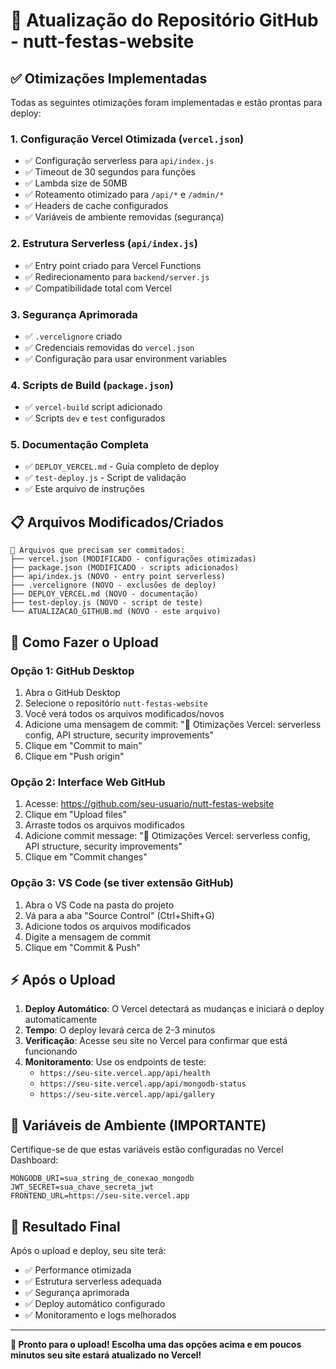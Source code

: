 # 🚀 Atualização do Repositório GitHub - nutt-festas-website

## ✅ Otimizações Implementadas

Todas as seguintes otimizações foram implementadas e estão prontas para deploy:

### 1. **Configuração Vercel Otimizada** (`vercel.json`)
- ✅ Configuração serverless para `api/index.js`
- ✅ Timeout de 30 segundos para funções
- ✅ Lambda size de 50MB
- ✅ Roteamento otimizado para `/api/*` e `/admin/*`
- ✅ Headers de cache configurados
- ✅ Variáveis de ambiente removidas (segurança)

### 2. **Estrutura Serverless** (`api/index.js`)
- ✅ Entry point criado para Vercel Functions
- ✅ Redirecionamento para `backend/server.js`
- ✅ Compatibilidade total com Vercel

### 3. **Segurança Aprimorada**
- ✅ `.vercelignore` criado
- ✅ Credenciais removidas do `vercel.json`
- ✅ Configuração para usar environment variables

### 4. **Scripts de Build** (`package.json`)
- ✅ `vercel-build` script adicionado
- ✅ Scripts `dev` e `test` configurados

### 5. **Documentação Completa**
- ✅ `DEPLOY_VERCEL.md` - Guia completo de deploy
- ✅ `test-deploy.js` - Script de validação
- ✅ Este arquivo de instruções

## 📋 Arquivos Modificados/Criados

```
📁 Arquivos que precisam ser commitados:
├── vercel.json (MODIFICADO - configurações otimizadas)
├── package.json (MODIFICADO - scripts adicionados)
├── api/index.js (NOVO - entry point serverless)
├── .vercelignore (NOVO - exclusões de deploy)
├── DEPLOY_VERCEL.md (NOVO - documentação)
├── test-deploy.js (NOVO - script de teste)
└── ATUALIZACAO_GITHUB.md (NOVO - este arquivo)
```

## 🎯 Como Fazer o Upload

### Opção 1: GitHub Desktop
1. Abra o GitHub Desktop
2. Selecione o repositório `nutt-festas-website`
3. Você verá todos os arquivos modificados/novos
4. Adicione uma mensagem de commit: "🚀 Otimizações Vercel: serverless config, API structure, security improvements"
5. Clique em "Commit to main"
6. Clique em "Push origin"

### Opção 2: Interface Web GitHub
1. Acesse: https://github.com/seu-usuario/nutt-festas-website
2. Clique em "Upload files"
3. Arraste todos os arquivos modificados
4. Adicione commit message: "🚀 Otimizações Vercel: serverless config, API structure, security improvements"
5. Clique em "Commit changes"

### Opção 3: VS Code (se tiver extensão GitHub)
1. Abra o VS Code na pasta do projeto
2. Vá para a aba "Source Control" (Ctrl+Shift+G)
3. Adicione todos os arquivos modificados
4. Digite a mensagem de commit
5. Clique em "Commit & Push"

## ⚡ Após o Upload

1. **Deploy Automático**: O Vercel detectará as mudanças e iniciará o deploy automaticamente
2. **Tempo**: O deploy levará cerca de 2-3 minutos
3. **Verificação**: Acesse seu site no Vercel para confirmar que está funcionando
4. **Monitoramento**: Use os endpoints de teste:
   - `https://seu-site.vercel.app/api/health`
   - `https://seu-site.vercel.app/api/mongodb-status`
   - `https://seu-site.vercel.app/api/gallery`

## 🔧 Variáveis de Ambiente (IMPORTANTE)

Certifique-se de que estas variáveis estão configuradas no Vercel Dashboard:

```
MONGODB_URI=sua_string_de_conexao_mongodb
JWT_SECRET=sua_chave_secreta_jwt
FRONTEND_URL=https://seu-site.vercel.app
```

## 🎉 Resultado Final

Após o upload e deploy, seu site terá:
- ✅ Performance otimizada
- ✅ Estrutura serverless adequada
- ✅ Segurança aprimorada
- ✅ Deploy automático configurado
- ✅ Monitoramento e logs melhorados

---

**🚀 Pronto para o upload! Escolha uma das opções acima e em poucos minutos seu site estará atualizado no Vercel!**